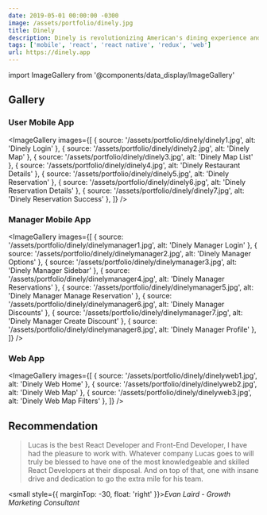 ```yaml
---
date: 2019-05-01 00:00:00 -0300
image: /assets/portfolio/dinely.jpg
title: Dinely
description: Dinely is revolutionizing American's dining experience and currently launching in Miami, Florida.
tags: ['mobile', 'react', 'react native', 'redux', 'web']
url: https://dinely.app
---
```


import ImageGallery from '@components/data_display/ImageGallery'

## Gallery

### User Mobile App

<ImageGallery images={[
{ source: '/assets/portfolio/dinely/dinely1.jpg', alt: 'Dinely Login' },
{ source: '/assets/portfolio/dinely/dinely2.jpg', alt: 'Dinely Map' },
{ source: '/assets/portfolio/dinely/dinely3.jpg', alt: 'Dinely Map List' },
{ source: '/assets/portfolio/dinely/dinely4.jpg', alt: 'Dinely Restaurant Details' },
{ source: '/assets/portfolio/dinely/dinely5.jpg', alt: 'Dinely Reservation' },
{ source: '/assets/portfolio/dinely/dinely6.jpg', alt: 'Dinely Reservation Details' },
{ source: '/assets/portfolio/dinely/dinely7.jpg', alt: 'Dinely Reservation Success' },
]} />

### Manager Mobile App

<ImageGallery images={[
{ source: '/assets/portfolio/dinely/dinelymanager1.jpg', alt: 'Dinely Manager Login' },
{ source: '/assets/portfolio/dinely/dinelymanager2.jpg', alt: 'Dinely Manager Options' },
{ source: '/assets/portfolio/dinely/dinelymanager3.jpg', alt: 'Dinely Manager Sidebar' },
{ source: '/assets/portfolio/dinely/dinelymanager4.jpg', alt: 'Dinely Manager Reservations' },
{ source: '/assets/portfolio/dinely/dinelymanager5.jpg', alt: 'Dinely Manager Manage Reservation' },
{ source: '/assets/portfolio/dinely/dinelymanager6.jpg', alt: 'Dinely Manager Discounts' },
{ source: '/assets/portfolio/dinely/dinelymanager7.jpg', alt: 'Dinely Manager Create Discount' },
{ source: '/assets/portfolio/dinely/dinelymanager8.jpg', alt: 'Dinely Manager Profile' },
]} />

### Web App

<ImageGallery images={[
{ source: '/assets/portfolio/dinely/dinelyweb1.jpg', alt: 'Dinely Web Home' },
{ source: '/assets/portfolio/dinely/dinelyweb2.jpg', alt: 'Dinely Web Map' },
{ source: '/assets/portfolio/dinely/dinelyweb3.jpg', alt: 'Dinely Web Map Filters' },
]} />

## Recommendation

> Lucas is the best React Developer and Front-End Developer, I have had the pleasure to work with. Whatever company Lucas goes to will truly be blessed to have one of the most knowledgeable and skilled React Developers at their disposal. And on top of that, one with insane drive and dedication to go the extra mile for his team.

<small style={{ marginTop: -30, float: 'right' }}><i>Evan Laird - Growth Marketing Consultant</i></small>
